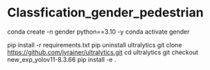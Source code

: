 # Classfication_gender_pedestrian

conda create -n gender python==3.10 -y
conda activate gender

pip install -r requirements.txt
pip uninstall ultralytics
git clone https://github.com/jyrainer/ultralytics.git
cd ultralytics
git checkout new_exp_yolov11-8.3.66
pip install -e .